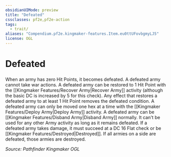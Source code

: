 ```yaml
---
obsidianUIMode: preview
title: "Defeated"
cssclasses: pf2e,pf2e-action
tags:
  - trait/
aliases: "Compendium.pf2e.kingmaker-features.Item.eu0ttUFovbgmyLJ5"
license: OGL
---
```

# Defeated

### 






When an army has zero Hit Points, it becomes defeated. A defeated army cannot take war actions. A defeated army can be restored to 1 Hit Point with the [[Kingmaker Features/Recover Army|Recover Army]] activity (although the basic DC is increased by 5 for this check). Any effect that restores a defeated army to at least 1 Hit Point removes the defeated condition. A defeated army can only be moved one hex at a time with the [[Kingmaker Features/Deploy Army|Deploy Army]] activity. A defeated army can be [[Kingmaker Features/Disband Army|Disband Army]] normally. It can't be used for any other Army activity as long as it remains defeated. If a defeated army takes damage, it must succeed at a DC 16 Flat check or be [[Kingmaker Features/Destroyed|Destroyed]]. If all armies on a side are defeated, those armies are destroyed.

*Source: Pathfinder Kingmaker*
*OGL*